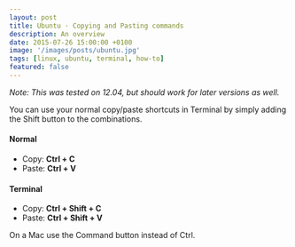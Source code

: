 ```yaml
---
layout: post
title: Ubuntu · Copying and Pasting commands
description: An overview
date: 2015-07-26 15:00:00 +0100
image: '/images/posts/ubuntu.jpg'
tags: [linux, ubuntu, terminal, how-to]
featured: false
---
```


_Note: This was tested on 12.04, but should work for later versions as well._

You can use your normal copy/paste shortcuts in Terminal by simply adding the Shift button to the combinations.

#### Normal

- Copy: **Ctrl + C**
- Paste: **Ctrl + V**

#### Terminal

- Copy: **Ctrl + Shift + C**
- Paste: **Ctrl + Shift + V**

On a Mac use the Command button instead of Ctrl.
